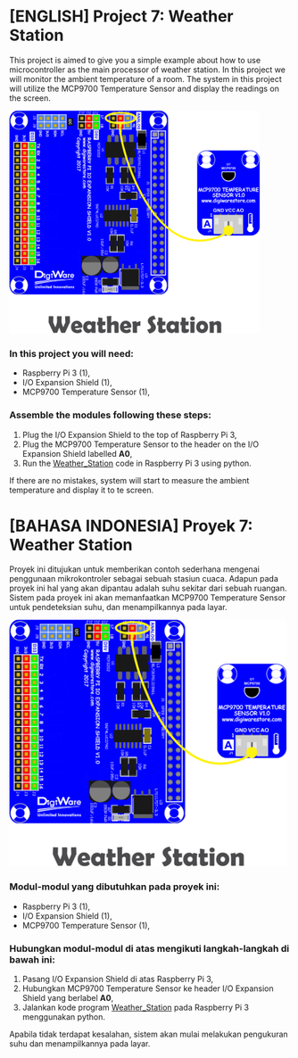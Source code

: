 # [ENGLISH] Project 7: Weather Station
This project is aimed to give you a simple example about how to use microcontroller as the main processor of weather station. In this project we will monitor the ambient temperature of a room. The system in this project will utilize the MCP9700 Temperature Sensor and  display the readings on the screen.

<img src="/images/weather station.png" height="400">

### In this project you will need:
* Raspberry Pi 3 (1),
* I/O Expansion Shield (1),
* MCP9700 Temperature Sensor (1),

### Assemble the modules following these steps:
1. Plug the I/O Expansion Shield to the top of Raspberry Pi 3,
2. Plug the MCP9700 Temperature Sensor to the header on the I/O Expansion Shield labelled **A0**,
3. Run the [Weather_Station](/08_Weather_Station/08_Weather_Station.py) code in Raspberry Pi 3 using python.

If there are no mistakes, system will start to measure the ambient temperature and display it to te screen.

# [BAHASA INDONESIA] Proyek 7: Weather Station
Proyek ini ditujukan untuk memberikan contoh sederhana mengenai penggunaan mikrokontroler sebagai sebuah stasiun cuaca. Adapun pada proyek ini hal yang akan dipantau adalah suhu sekitar dari sebuah ruangan. Sistem pada proyek ini akan memanfaatkan MCP9700 Temperature Sensor untuk pendeteksian suhu, dan menampilkannya pada layar.

<img src="/images/weather station.png" height="443">

### Modul-modul yang dibutuhkan pada proyek ini:
* Raspberry Pi 3 (1),
* I/O Expansion Shield (1),
* MCP9700 Temperature Sensor (1),

### Hubungkan modul-modul di atas mengikuti langkah-langkah di bawah ini:
1. Pasang I/O Expansion Shield di atas Raspberry Pi 3,
2. Hubungkan MCP9700 Temperature Sensor ke header I/O Expansion Shield yang berlabel **A0**,
5. Jalankan kode program [Weather_Station](/08_Weather_Station/Weather_Station/08_Weather_Station.py) pada Raspberry Pi 3 menggunakan python.

Apabila tidak terdapat kesalahan, sistem akan mulai melakukan pengukuran suhu dan menampilkannya pada layar.
